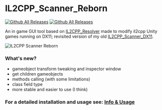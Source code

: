 # IL2CPP_Scanner_Reborn

[![Github All Releases](https://img.shields.io/github/downloads/ImAxel0/IL2CPP_Scanner_Reborn/total.svg)]()
[![Github All Releases](https://img.shields.io/github/v/release/ImAxel0/IL2CPP_Scanner_Reborn)]()

An in game GUI tool based on [IL2CPP_Resolver](https://github.com/sneakyevil/IL2CPP_Resolver) made to modify il2cpp Unity games running on DX11; revisited version of my old [IL2CPP_Scanner_DX11](https://github.com/ImAxel0/IL2CPP_Scanner_DX11).

![IL2CPP Scanner Reborn](https://i.imgur.com/YGSu2CV.png)

### What's new?
- gameobject transform tweaking and inspector window
- get children gameobjects
- methods calling (with some limitations)
- class field type
- more stable and easier to use (I think)

### For a detailed installation and usage see: [Info & Usage](https://alexs-organization-34.gitbook.io/il2cpp-scanner-reborn/)
